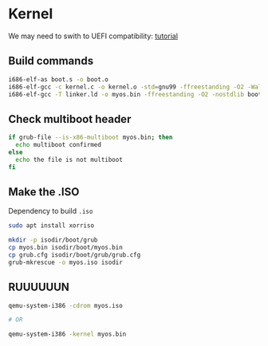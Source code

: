 # Kernel

We may need to swith to UEFI compatibility: [tutorial](https://wiki.osdev.org/User:Xenos/UEFI_Bare_Bones)

## Build commands

```bash
i686-elf-as boot.s -o boot.o
i686-elf-gcc -c kernel.c -o kernel.o -std=gnu99 -ffreestanding -O2 -Wall -Wextra 
i686-elf-gcc -T linker.ld -o myos.bin -ffreestanding -O2 -nostdlib boot.o kernel.o -lgcc
```

## Check multiboot header

```bash
if grub-file --is-x86-multiboot myos.bin; then
  echo multiboot confirmed
else
  echo the file is not multiboot
fi
```

## Make the .ISO

Dependency to build `.iso`

```bash
sudo apt install xorriso
```

```bash
mkdir -p isodir/boot/grub
cp myos.bin isodir/boot/myos.bin
cp grub.cfg isodir/boot/grub/grub.cfg
grub-mkrescue -o myos.iso isodir
```

## RUUUUUUN

```bash
qemu-system-i386 -cdrom myos.iso

# OR

qemu-system-i386 -kernel myos.bin
```